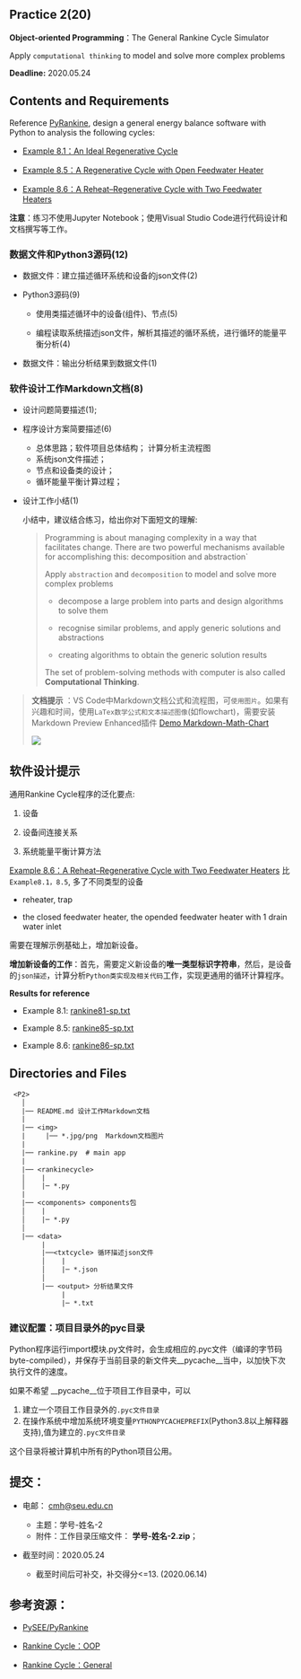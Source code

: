 ## Practice 2(20)

**Object-oriented Programming**：The General Rankine Cycle Simulator 

Apply `computational thinking` to model and solve more complex problems

**Deadline:**  2020.05.24

## Contents and Requirements

Reference [PyRankine](https://github.com/PySEE/PyRankine), design a general energy balance software with Python to analysis the following cycles:

* [Example 8.1：An Ideal Regenerative Cycle](./rankine81.md)

* [Example 8.5：A Regenerative Cycle with Open Feedwater Heater](./rankine85.md)
 
* [Example 8.6：A Reheat–Regenerative Cycle with Two Feedwater Heaters](./rankine86.md) 

**注意**：练习不使用Jupyter Notebook；使用Visual Studio Code进行代码设计和文档撰写等工作。

### 数据文件和Python3源码(12)

* 数据文件：建立描述循环系统和设备的json文件(2)

* Python3源码(9)
 
   * 使用类描述循环中的设备(组件)、节点(5)

   * 编程读取系统描述json文件，解析其描述的循环系统，进行循环的能量平衡分析(4)

* 数据文件：输出分析结果到数据文件(1)
  
### 软件设计工作Markdown文档(8)

* 设计问题简要描述(1); 

* 程序设计方案简要描述(6)
  * 总体思路；软件项目总体结构； 计算分析主流程图  
  * 系统json文件描述；
  * 节点和设备类的设计；
  * 循环能量平衡计算过程；

* 设计工作小结(1)

    小结中，建议结合练习，给出你对下面短文的理解:
 
  >Programming is about managing complexity in a way that facilitates change. There are two powerful mechanisms available for accomplishing this: decomposition and abstraction`
  > 
  >Apply `abstraction` and `decomposition` to model and solve more complex problems
  >
  > * decompose a large problem into parts and design algorithms to solve them
  >
  > * recognise similar problems, and apply generic solutions and abstractions
  >
  > * creating algorithms to obtain the generic solution results
  >
  > The set of problem-solving methods with computer is also called **Computational Thinking**. 

 >**文档提示** ：VS Code中Markdown文档公式和流程图，可`使用图片`。如果有兴趣和时间，使用`LaTex数学公式和文本描述图像`(如flowchart)，需要安装Markdown Preview Enhanced插件
>  [Demo Markdown-Math-Chart](./Markdown-Math-Chart.md)
> 
> ![](./img/MarkdownEnhanced.jpg)

## 软件设计提示

通用Rankine Cycle程序的泛化要点:

1.  设备

2.  设备间连接关系

3.  系统能量平衡计算方法

[Example 8.6：A Reheat–Regenerative Cycle with Two Feedwater Heaters](./rankine86.md) 比 `Example8.1，8.5`, 多了不同类型的设备

* reheater, trap

* the closed feedwater heater, the opended feedwater heater with 1 drain water inlet

需要在理解示例基础上，增加新设备。

**增加新设备的工作**：首先，需要定义新设备的**唯一类型标识字符串**，然后，是设备的`json描述`，计算分析`Python类实现及相关代码`工作，实现更通用的循环计算程序。

**Results for reference**

* Example 8.1: [rankine81-sp.txt](./rankine81-sp.txt)

* Example 8.5: [rankine85-sp.txt](./rankine85-sp.txt)

* Example 8.6: [rankine86-sp.txt](./rankine86-sp.txt)

## Directories and Files

```txt
 <P2>
   │ 
   |── README.md 设计工作Markdown文档
   |
   |── <img>
   |     |── *.jpg/png  Markdown文档图片
   | 
   |── rankine.py  # main app
   |
   |── <rankinecycle> 
   │    |
   │    |─ *.py
   |
   |── <components> components包
   │    |
   │    |─ *.py
   │   
   |── <data>
        |        
        |──<txtcycle> 循环描述json文件
        │    |
        │    |─ *.json
        │ 
        |── <output> 分析结果文件
             |
             |─ *.txt
``` 
### 建议配置：项目目录外的pyc目录

Python程序运行import模块.py文件时，会生成相应的.pyc文件（编译的字节码byte-compiled），并保存于当前目录的新文件夹__pycache__当中，以加快下次执行文件的速度。

如果不希望 __pycache__位于项目工作目录中，可以

1. 建立一个项目工作目录外的`.pyc文件目录`
2. 在操作系统中增加系统环境变量`PYTHONPYCACHEPREFIX`(Python3.8以上解释器支持),值为建立的`.pyc文件目录`

这个目录将被计算机中所有的Python项目公用。

## 提交：

* 电邮： cmh@seu.edu.cn
  * 主题：学号-姓名-2
  * 附件：工作目录压缩文件： **学号-姓名-2.zip**；

* 截至时间：2020.05.24
  * 截至时间后可补交，补交得分<=13. (2020.06.14)

## 参考资源：

* [PySEE/PyRankine](https://github.com/PySEE/PyRankine)

* [Rankine Cycle：OOP](http://nbviewer.ipython.org/github/PySEE/home/tree/S2020/notebook/Unit4-3-RankineCycle-OOP.ipynb)

* [Rankine Cycle：General](http://nbviewer.ipython.org/github/PySEE/home/tree/S2020/notebook/Unit4-4-RankineCycle-General.ipynb)


